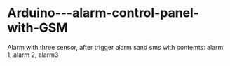 # Arduino---alarm-control-panel-with-GSM
Alarm with three sensor, after trigger alarm sand sms with contemts: alarm 1, alarm 2, alarm3


